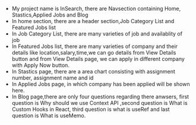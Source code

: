 * My project name is InSearch, there are Navsection containing Home, Stastics,Applied Jobs and Blog
* In home section, there are a header section,Job Category List and Featured Jobs list
* In Job Category List, there are many varieties of job and availablity of job 
* In Featured Jobs list, there are many varieties of company and their details like location,salary,time,we can go details from View Details button and from View Details page, we can apply in different company with Apply Now button.
* In Stastics page, there are a area chart consisting with assignment number, assignment name and id
* In Applied Jobs page, in which company has been applied will be shown here.
* In Blog page,there are only four questions regarding there anwsers, first question is Why should we use Context API ,second question is What is Custom Hooks in React, third question is what is useRef and last question is What is useMemo.


